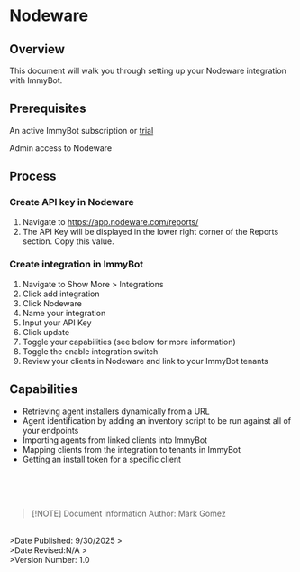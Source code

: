 # Nodeware

## Overview
This document will walk you through setting up your Nodeware integration with ImmyBot.

## Prerequisites
An active ImmyBot subscription or [trial](https://www.immy.bot/pricing/)

Admin access to Nodeware

## Process

### Create API key in Nodeware
1. Navigate to https://app.nodeware.com/reports/
2. The API Key will be displayed in the lower right corner of the Reports section. Copy this value.


### Create integration in ImmyBot
1. Navigate to Show More > Integrations
2. Click add integration
3. Click Nodeware
4. Name your integration
5. Input your API Key
8. Click update
9. Toggle your capabilities (see below for more information)
10. Toggle the enable integration switch
11. Review your clients in Nodeware and link to your ImmyBot tenants

## Capabilities
- Retrieving agent installers dynamically from a URL
- Agent identification by adding an inventory script to be run against all of your endpoints
- Importing agents from linked clients into ImmyBot
- Mapping clients from the integration to tenants in ImmyBot
- Getting an install token for a specific client

<br><br><br>
>[!NOTE] Document information
>Author: Mark Gomez
<br>
>Date Published: 9/30/2025
><br>
>Date Revised:N/A
><br>
>Version Number: 1.0
